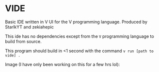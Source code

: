 # VIDE
Basic IDE written in V UI for the V programming language. Produced by StarlkYT and zekiahepic

This ide has no dependencies except from the `V` programming language to build from source.

This program should build in <1 second with the command `v run [path to vide] .`

Image (I have only been working on this for a few hrs lol):

